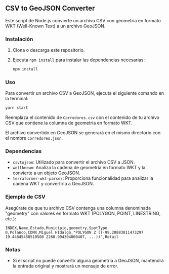 ## CSV to GeoJSON Converter

Este script de Node.js convierte un archivo CSV con geometría en formato WKT (Well-Known Text) a un archivo GeoJSON.

### Instalación

1. Clona o descarga este repositorio.
2. Ejecuta `npm install` para instalar las dependencias necesarias:

   ```bash
   npm install
   ```

### Uso

Para convertir un archivo CSV a GeoJSON, ejecuta el siguiente comando en la terminal:

```bash
yarn start
```

Reemplaza el contenido de `Corredores.csv` con el contenido de tu archivo CSV que contiene la columna de geometría en formato WKT.

El archivo convertido en GeoJSON se generará en el mismo directorio con el nombre `Corredores.json`.

### Dependencias

- `csvtojson`: Utilizado para convertir el archivo CSV a JSON.
- `wellknown`: Analiza la cadena de geometría en formato WKT y la convierte a un objeto GeoJSON.
- `terraformer-wkt-parser`: Proporciona funcionalidad para analizar la cadena WKT y convertirla a GeoJSON.

### Ejemplo de CSV

Asegúrate de que tu archivo CSV contenga una columna denominada "geometry" con valores en formato WKT (POLYGON, POINT, LINESTRING, etc.):

```csv
INDEX,Name,Estado,Municipio,geometry,SpotType
0,Polanco,CDMX,Miguel HIdalgo,"POLYGON Z ((-99.20883811473297 19.44845458510508 2260.994304000407, ...))",Retail
```

### Notas

- Si el script no puede convertir alguna geometría a GeoJSON, mantendrá la entrada original y mostrará un mensaje de error.

